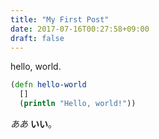 ```yaml
---
title: "My First Post"
date: 2017-07-16T00:27:58+09:00
draft: false
---
```


hello, world.

```clojure
(defn hello-world
  []
  (println "Hello, world!"))
```

*ああ* **いい**。
